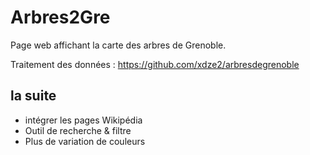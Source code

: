 # Arbres2Gre

Page web affichant la carte des arbres de Grenoble.

Traitement des données : https://github.com/xdze2/arbresdegrenoble

## la suite
* intégrer les pages Wikipédia
* Outil de recherche & filtre
* Plus de variation de couleurs
